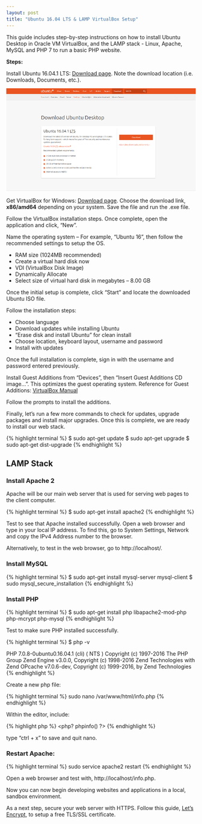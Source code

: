 ```yaml
---
layout: post
title: "Ubuntu 16.04 LTS & LAMP VirtualBox Setup"
---
```


<p>This guide includes step-by-step instructions on how to install Ubuntu Desktop in Oracle VM VirtualBox, and the LAMP stack - Linux, Apache, MySQL and PHP 7 to run a basic PHP website.</p>

<p><b>Steps:</b></p>

<p>Install Ubuntu 16.04.1 LTS: <a href="https://www.ubuntu.com/download/desktop" target="_blank">Download page</a>. Note the download location (i.e. Downloads, Documents, etc.).</p>

<a href="https://www.ubuntu.com/download/desktop" target="_blank"><img src="/assets/images/ubnutu-download-page.png" alt="Ubuntu Download Page"></a>

<p>Get VirtualBox for Windows: <a href="https://www.virtualbox.org/wiki/Downloads" target="_blank">Download page</a>. Choose the download link, <b>x86/amd64</b> depending on your system. Save the file and run the .exe file.</p>

<p>Follow the VirtualBox installation steps. Once complete, open the application and click, “New”.</p>

<p>Name the operating system – For example, “Ubuntu 16”, then follow the recommended settings to setup the OS.</p>

<ul>
    <li>RAM size (1024MB recommended)</li>
    <li>Create a virtual hard disk now</li>
    <li>VDI (VirtualBox Disk Image)</li>
    <li>Dynamically Allocate</li>
    <li>Select size of virtual hard disk in megabytes – 8.00 GB</li>
</ul>

<p>Once the initial setup is complete, click “Start” and locate the downloaded Ubuntu ISO file.</p>

<p>Follow the installation steps:</p>

<ul>
    <li>Choose language</li>
    <li>Download updates while installing Ubuntu</li>
    <li>“Erase disk and install Ubuntu” for clean install</li>
    <li>Choose location, keyboard layout, username and password</li>
    <li>Install with updates</li>
</ul>

<p>Once the full installation is complete, sign in with the username and password entered previously.</p>

<p>Install Guest Additions from “Devices”, then “Insert Guest Additions CD image…”. This optimizes the guest operating system. Reference for Guest Additions: <a href="https://www.virtualbox.org/manual/ch04.html" target="_blank">VirtualBox Manual</a></p>

<p>Follow the prompts to install the additions.</p>

<p>Finally, let’s run a few more commands to check for updates, upgrade packages and install major upgrades. Once this is complete, we are ready to install our web stack.</p>

{% highlight terminal %}
$ sudo apt-get update
$ sudo apt-get upgrade
$ sudo apt-get dist-upgrade
{% endhighlight %}

<h2>LAMP Stack</h2>

<h3>Install Apache 2</h3>

<p>Apache will be our main web server that is used for serving web pages to the client computer.</p>

{% highlight terminal %}
$ sudo apt-get install apache2
{% endhighlight %}

<p>Test to see that Apache installed successfully. Open a web browser and type in your local IP address. To find this, go to System Settings, Network and copy the IPv4 Address number to the browser.</p>

<p>Alternatively, to test in the web browser, go to http://localhost/.</p>

<h3>Install MySQL</h3>

{% highlight terminal %}
$ sudo apt-get install mysql-server mysql-client
$ sudo mysql_secure_installation
{% endhighlight %}

<h3>Install PHP</h3>

{% highlight terminal %}
$ sudo apt-get install php libapache2-mod-php php-mcrypt php-mysql
{% endhighlight %}

<p>Test to make sure PHP installed successfully.</p>

{% highlight terminal %}
$ php -v

PHP 7.0.8-0ubuntu0.16.04.1 (cli) ( NTS )
Copyright (c) 1997-2016 The PHP Group
Zend Engine v3.0.0, Copyright (c) 1998-2016 Zend Technologies
with Zend OPcache v7.0.6-dev, Copyright (c) 1999-2016, by Zend Technologies
{% endhighlight %}

<p>Create a new php file:</p>

{% highlight terminal %}
sudo nano /var/www/html/info.php
{% endhighlight %}

<p>Within the editor, include:</p>

{% highlight php %}
<php?
phpinfo()
?>
{% endhighlight %}

<p>type “ctrl + x” to save and quit nano.</p>

<h3>Restart Apache:</h3>

{% highlight terminal %}
sudo service apache2 restart
{% endhighlight %}

<p>Open a web browser and test with, http://localhost/info.php.</p>

<p>Now you can now begin developing websites and applications in a local, sandbox environment.</p>

<p>As a next step, secure your web server with HTTPS. Follow this guide, <a href="https://www.digitalocean.com/community/tutorials/how-to-secure-apache-with-let-s-encrypt-on-ubuntu-16-04" target="_blank">Let’s Encrypt</a>, to setup a free TLS/SSL certificate.</p>